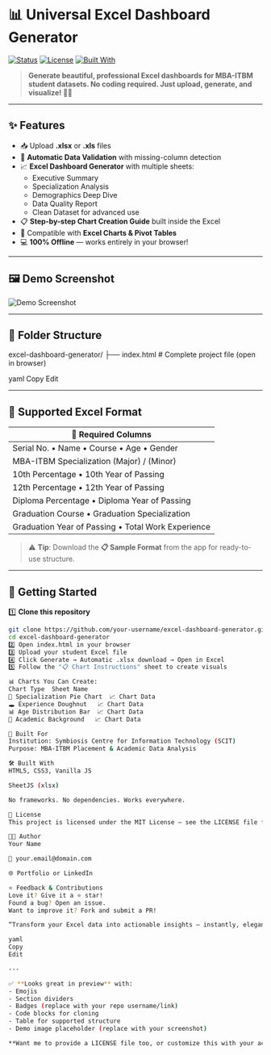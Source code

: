 # 📊 Universal Excel Dashboard Generator

[![Status](https://img.shields.io/badge/status-Completed-brightgreen.svg)](https://github.com/your-username/excel-dashboard-generator)
[![License](https://img.shields.io/badge/license-MIT-blue.svg)](LICENSE)
[![Built With](https://img.shields.io/badge/built%20with-HTML%2C%20CSS%2C%20JS-orange.svg)](https://developer.mozilla.org/en-US/docs/Web)

> **Generate beautiful, professional Excel dashboards for MBA-ITBM student datasets. No coding required. Just upload, generate, and visualize! 🎨📁**

---

## ✨ Features

- 📥 Upload **.xlsx** or **.xls** files
- 🔎 **Automatic Data Validation** with missing-column detection
- 📈 **Excel Dashboard Generator** with multiple sheets:
  - Executive Summary
  - Specialization Analysis
  - Demographics Deep Dive
  - Data Quality Report
  - Clean Dataset for advanced use
- 📋 **Step-by-step Chart Creation Guide** built inside the Excel
- 🎨 Compatible with **Excel Charts & Pivot Tables**
- 💻 **100% Offline** — works entirely in your browser!

---

## 🖼️ Demo Screenshot

<img src="https://via.placeholder.com/900x400.png?text=Demo+Screenshot+Here" alt="Demo Screenshot" />

---

## 📂 Folder Structure

excel-dashboard-generator/
├── index.html # Complete project file (open in browser)

yaml
Copy
Edit

---

## 📁 Supported Excel Format

| 📌 **Required Columns**                                |
| ----------------------------------------------------- |
| Serial No. • Name • Course • Age • Gender             |
| MBA-ITBM Specialization (Major) / (Minor)             |
| 10th Percentage • 10th Year of Passing                |
| 12th Percentage • 12th Year of Passing                |
| Diploma Percentage • Diploma Year of Passing          |
| Graduation Course • Graduation Specialization         |
| Graduation Year of Passing • Total Work Experience    |

> ⚠ **Tip**: Download the **📋 Sample Format** from the app for ready-to-use structure.

---

## 🚀 Getting Started

1️⃣ **Clone this repository**
```bash
git clone https://github.com/your-username/excel-dashboard-generator.git
cd excel-dashboard-generator
2️⃣ Open index.html in your browser
3️⃣ Upload your student Excel file
4️⃣ Click Generate → Automatic .xlsx download → Open in Excel
5️⃣ Follow the "📋 Chart Instructions" sheet to create visuals

📊 Charts You Can Create:
Chart Type	Sheet Name
🎯 Specialization Pie Chart	📈 Chart Data
🕳 Experience Doughnut	📈 Chart Data
📊 Age Distribution Bar	📈 Chart Data
🏫 Academic Background	📈 Chart Data

🏫 Built For
Institution: Symbiosis Centre for Information Technology (SCIT)
Purpose: MBA-ITBM Placement & Academic Data Analysis

🛠️ Built With
HTML5, CSS3, Vanilla JS

SheetJS (xlsx)

No frameworks. No dependencies. Works everywhere.

📜 License
This project is licensed under the MIT License — see the LICENSE file for details.

👨‍💻 Author
Your Name

📧 your.email@domain.com

🌐 Portfolio or LinkedIn

⭐ Feedback & Contributions
Love it? Give it a ⭐ star!
Found a bug? Open an issue.
Want to improve it? Fork and submit a PR!

“Transform your Excel data into actionable insights — instantly, elegantly, efficiently.”

yaml
Copy
Edit

---

✅ **Looks great in preview** with:
- Emojis
- Section dividers
- Badges (replace with your repo username/link)
- Code blocks for cloning
- Table for supported structure
- Demo image placeholder (replace with your screenshot)

**Want me to provide a LICENSE file too, or customize this with your actual GitHub repo link, name, or contact?** Just tell me.








